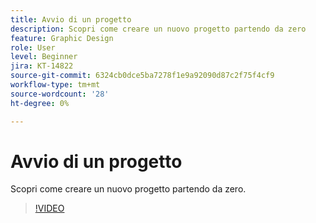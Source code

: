 ```yaml
---
title: Avvio di un progetto
description: Scopri come creare un nuovo progetto partendo da zero
feature: Graphic Design
role: User
level: Beginner
jira: KT-14822
source-git-commit: 6324cb0dce5ba7278f1e9a92090d87c2f75f4cf9
workflow-type: tm+mt
source-wordcount: '28'
ht-degree: 0%

---
```


# Avvio di un progetto

Scopri come creare un nuovo progetto partendo da zero.

>[!VIDEO](https://video.tv.adobe.com/v/3426931?quality=12&learn=on&hidetitle=true)

